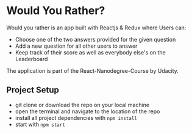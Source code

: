 # Would You Rather?

Would you rather is an app built with Reactjs & Redux where Users can:

* Choose one of the two answers provided for the given question
* Add a new question for all other users to answer
* Keep track of their score as well as everybody else's on the Leaderboard

The application is part of the React-Nanodegree-Course by Udacity.

## Project Setup

* git clone or download the repo on your local machine
* open the terminal and navigate to the location of the repo
* install all project dependencies with `npm install`
* start with `npm start`
